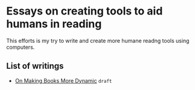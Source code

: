 # Essays on creating tools to aid humans in reading
This efforts is my try to write and create more humane readng tools using computers.  

## List of writings  
- [On Making Books More Dynamic](https://github.com/rezahsnz/reading/raw/main/Making%20Books%20More%20Dynamic.pdf) `draft` 
